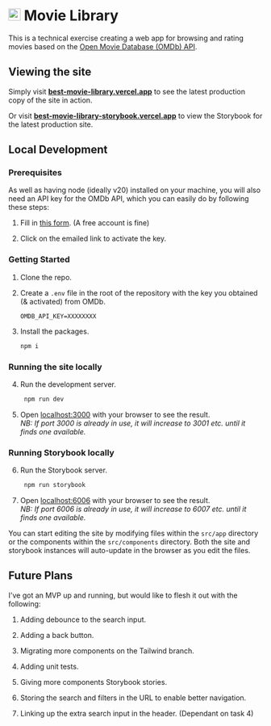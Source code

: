 # <img src="src/app/favicon.ico" alt="Alt text" width="24" height="24" /> Movie Library

This is a technical exercise creating a web app for browsing and rating movies based on the [Open Movie Database (OMDb) API](https://www.omdbapi.com/).

## Viewing the site

Simply visit **[best-movie-library.vercel.app](https://best-movie-library.vercel.app)** to see the latest production copy of the site in action.

Or visit **[best-movie-library-storybook.vercel.app](https://best-movie-library-storybook.vercel.app)** to view the Storybook for the latest production site.

## Local Development

### Prerequisites

As well as having node (ideally v20) installed on your machine, you will also need an API key for the OMDb API, which you can easily do by following these steps:

1. Fill in [this form](https://www.omdbapi.com/apikey.aspx). (A free account is fine)

2. Click on the emailed link to activate the key.

### Getting Started

1. Clone the repo.

2. Create a `.env` file in the root of the repository with the key you obtained (& activated) from OMDb.

   ```env
   OMDB_API_KEY=XXXXXXXX
   ```

3. Install the packages.

   ```bash
   npm i
   ```

### Running the site locally

4. Run the development server.

   ```bash
    npm run dev
   ```

5. Open [localhost:3000](http://localhost:3000) with your browser to see the result.\
   _NB: If port 3000 is already in use, it will increase to 3001 etc. until it finds one available._

### Running Storybook locally

6. Run the Storybook server.

   ```bash
    npm run storybook
   ```

7. Open [localhost:6006](http://localhost:6006) with your browser to see the result.\
   _NB: If port 6006 is already in use, it will increase to 6007 etc. until it finds one available._

You can start editing the site by modifying files within the `src/app` directory or the components within the `src/components` directory. Both the site and storybook instances will auto-update in the browser as you edit the files.

## Future Plans

I've got an MVP up and running, but would like to flesh it out with the following:

1. Adding debounce to the search input.

2. Adding a back button.

3. Migrating more components on the Tailwind branch.

4. Adding unit tests.

5. Giving more components Storybook stories.

6. Storing the search and filters in the URL to enable better navigation.

7. Linking up the extra search input in the header. (Dependant on task 4)
